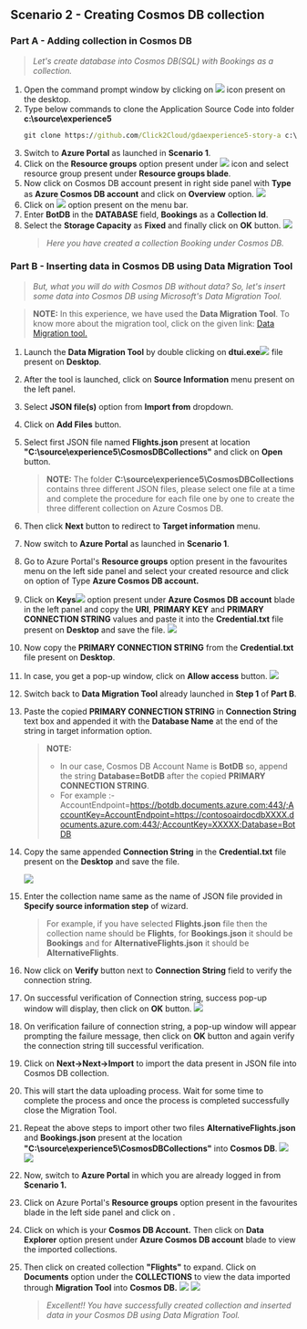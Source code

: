 <page title="Creating Cosmos DB collection"/>

## Scenario 2 - Creating Cosmos DB collection

### Part A - Adding collection in Cosmos DB

   > _Let's create database into Cosmos DB(SQL) with Bookings as a collection._

1. Open the command prompt window by clicking on ![](img/CommandPromptScreen.png) icon present on the desktop.
1. Type below commands to clone the Application Source Code into folder **c:\source\experience5**    
    ```cmd
    git clone https://github.com/Click2Cloud/gdaexperience5-story-a c:\source\experience5
    ```
1. Switch to **Azure Portal** as launched in **Scenario 1**.
1. Click on the **Resource groups** option present under ![](img/Hamberger.png)
   icon and select **<inject story-id="story://Content-Private/content/dfd/SP-GDA/gdaexpericence7/story_a_azurebotservice_with_cosmosdb" key="myResourceGroupName"/>** resource group present under **Resource groups blade**.
1. Now click on Cosmos DB account **<inject story-id="story://Content-Private/content/dfd/SP-GDA/gdaexpericence7/story_a_azurebotservice_with_cosmosdb" key="documentDBAccountName"/>** present in right side panel with **Type** as **Azure Cosmos DB account** and click on **Overview** option. ![](img/overviewoption.PNG)
1. Click on ![](img/AddCollection.png) option present on the menu bar.
1. Enter **BotDB** in the **DATABASE** field, **Bookings** as a **Collection Id**.
1. Select the **Storage Capacity** as **Fixed** and finally click on **OK** button.
    ![](img/AddCollectionScreenWithDatabase.png)
    > _Here you have created a collection Booking under Cosmos DB._

### Part B - Inserting data in Cosmos DB using Data Migration Tool

   > _But, what you will do with Cosmos DB without data? So, let's insert some data into Cosmos DB using Microsoft's Data Migration Tool._

   > **NOTE:** In this experience, we have used the **Data Migration Tool**. To know more about the migration tool, click on the given link: [Data Migration tool.](https://docs.microsoft.com/en-us/azure/cosmos-db/import-data)

1. Launch the **Data Migration Tool** by double clicking on **dtui.exe**![](img/MigrationTool.png)
   file present on **Desktop**.
1. After the tool is launched, click on **Source Information** menu present on the left panel.
1. Select **JSON file(s)** option from **Import from** dropdown.
1. Click on **Add Files** button.
1. Select first JSON file named **Flights.json** present at location **"C:\source\experience5\CosmosDBCollections"** and click on **Open** button.

   > **NOTE:** The folder **C:\source\experience5\CosmosDBCollections** contains three different JSON files, please select one file at a time and complete the procedure for each file one by one to create the three different collection on Azure Cosmos DB.
1. Then click **Next** button to redirect to **Target information** menu.
1. Now switch to **Azure Portal** as launched in **Scenario 1**.
1. Go to Azure Portal's **Resource groups** option present in the favourites menu on the left side panel and select your created resource **<inject story-id="story://Content-Private/content/dfd/SP-GDA/gdaexpericence7/story_a_azurebotservice_with_cosmosdb" key="myResourceGroupName"/>** and click on **<inject story-id="story://Content-Private/content/dfd/SP-GDA/gdaexpericence7/story_a_azurebotservice_with_cosmosdb" key="documentDBAccountName"/>** option of Type **Azure Cosmos DB account.**
1. Click on **Keys**![](img/Key.png) option present under **Azure Cosmos DB account** blade in the left panel and copy the **URI**, **PRIMARY KEY** and **PRIMARY CONNECTION STRING** values and paste it into the **Credential.txt** file present on **Desktop** and save the file.
   ![](img/ReadOnlyKeysScreen.png)
1. Now copy the **PRIMARY CONNECTION STRING** from the **Credential.txt** file present on **Desktop**.
1. In case, you get a pop-up window, click on **Allow access** button. ![](img/allowaccess.png)
1. Switch back to **Data Migration Tool** already launched in **Step 1** of **Part B**.
1. Paste the copied **PRIMARY CONNECTION STRING** in **Connection String** text box and appended it with the **Database Name** at the end of the string in target information option.
   
   >**NOTE:**
   >- In our case, Cosmos DB Account Name is **BotDB** so, append the string **Database=BotDB** after the copied **PRIMARY CONNECTION STRING**.
   >- For example :- AccountEndpoint=https://botdb.documents.azure.com:443/;AccountKey=AccountEndpoint=https://contosoairdocdbXXXX.documents.azure.com:443/;AccountKey=XXXXX;Database=BotDB
1. Copy the same appended **Connection String** in the **Credential.txt** file present on the **Desktop** and save the file.

   ![](img/Flights.png)
1. Enter the collection name same as the name of JSON file provided in **Specify source information step** of wizard.
   > For example, if you have selected **Flights.json** file then the collection name should be **Flights**, for  **Bookings.json** it should be **Bookings** and for **AlternativeFlights.json** it should be **AlternativeFlights**.
1. Now click on **Verify** button next to **Connection String** field to verify the connection string.
1. On successful verification of Connection string, success pop-up window will display, then click on **OK** button.
   ![](img/VerifyConnection.png)
1. On verification failure of connection string, a pop-up window will appear prompting the failure message, then click on **OK** button and again verify the connection string till successful verification.
1. Click on **Next->Next->Import** to import the data present in JSON file into Cosmos DB collection.
1. This will start the data uploading process. Wait for some time to complete the process and once the process is completed successfully close the Migration Tool.
1. Repeat the above steps to import other two files **AlternativeFlights.json** and **Bookings.json** present at the location **"C:\source\experience5\CosmosDBCollections"** into **Cosmos DB**.
   ![](img/AlternativeFlights.png)
   ![](img/Bookings.png)
1. Now, switch to **Azure Portal** in which you are already logged in from **Scenario 1.**
1. Click on Azure Portal's **Resource groups** option present in the favourites blade in the left side panel and click on **<inject story-id="story://Content-Private/content/dfd/SP-GDA/gdaexpericence7/story_a_azurebotservice_with_cosmosdb" key="myResourceGroupName"/>**.
1. Click on **<inject story-id="story://Content-Private/content/dfd/SP-GDA/gdaexpericence7/story_a_azurebotservice_with_cosmosdb" key="documentDBAccountName"/>** which is your **Cosmos DB Account.** Then click on **Data Explorer** option present under **Azure Cosmos DB account** blade to view the imported collections.
1. Then click on created collection **"Flights"** to expand. Click on **Documents** option under the **COLLECTIONS** to view the data imported through **Migration Tool** into **Cosmos DB.**
   ![](img/Collection.png)
   ![](img/DataExplorer.png)
   > _Excellent!! You have successfully created collection and inserted data in your Cosmos DB using Data Migration Tool._
